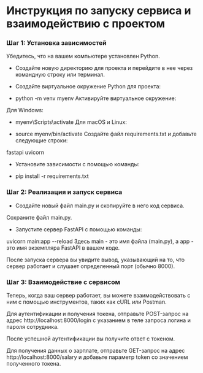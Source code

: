 
# Инструкция по запуску сервиса и взаимодействию с проектом
### Шаг 1: Установка зависимостей
Убедитесь, что на вашем компьютере установлен Python.

- Создайте новую директорию для проекта и перейдите в нее через командную строку или терминал.

- Создайте виртуальное окружение Python для проекта:


+ python -m venv myenv
Активируйте виртуальное окружение:

Для Windows:


+ myenv\Scripts\activate
Для macOS и Linux:


+ source myenv/bin/activate
Создайте файл requirements.txt и добавьте следующие строки:


fastapi
uvicorn
- Установите зависимости с помощью команды:

+ pip install -r requirements.txt

### Шаг 2: Реализация и запуск сервиса
+ Создайте новый файл main.py и скопируйте в него код сервиса.

Сохраните файл main.py.

+ Запустите сервер FastAPI с помощью команды:


uvicorn main:app --reload
Здесь main - это имя файла (main.py), а app - это имя экземпляра FastAPI в вашем коде.

После запуска сервера вы увидите вывод, указывающий на то, что сервер работает и слушает определенный порт (обычно 8000).

### Шаг 3: Взаимодействие с сервисом
Теперь, когда ваш сервер работает, вы можете взаимодействовать с ним с помощью инструментов, таких как cURL или Postman.

Для аутентификации и получения токена, отправьте POST-запрос на адрес http://localhost:8000/login с указанием в теле запроса логина и пароля сотрудника.

После успешной аутентификации вы получите ответ с токеном.

Для получения данных о зарплате, отправьте GET-запрос на адрес http://localhost:8000/salary и добавьте параметр token со значением полученного токена.
